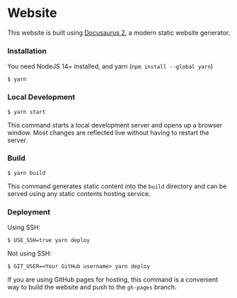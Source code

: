 # Website

This website is built using [Docusaurus 2](https://docusaurus.io/), a modern static website generator.

### Installation
You need NodeJS 14+ installed, and yarn (`npm install --global yarn`)
```
$ yarn
```

### Local Development

``` 
$ yarn start
```

This command starts a local development server and opens up a browser window. Most changes are reflected live without having to restart the server.

### Build

```
$ yarn build
```

This command generates static content into the `build` directory and can be served using any static contents hosting service.

### Deployment

Using SSH:

```
$ USE_SSH=true yarn deploy
```

Not using SSH:

```
$ GIT_USER=<Your GitHub username> yarn deploy
```

If you are using GitHub pages for hosting, this command is a convenient way to build the website and push to the `gh-pages` branch.
